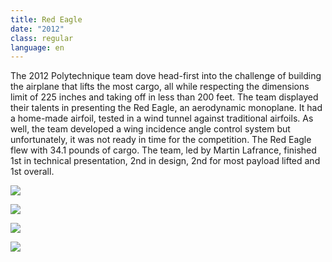 ```yaml
---
title: Red Eagle
date: "2012"
class: regular
language: en
---
```

The 2012 Polytechnique team dove head-first into the challenge of building the airplane that lifts the most cargo, all while respecting the dimensions limit of 225 inches and taking off in less than 200 feet. The team displayed their talents in presenting the Red Eagle, an aerodynamic monoplane. It had a home-made airfoil, tested in a wind tunnel against traditional airfoils. As well, the team developed a wing incidence angle control system but unfortunately, it was not ready in time for the competition. The Red Eagle flew with 34.1 pounds of cargo. The team, led by Martin Lafrance, finished 1st in technical presentation, 2nd in design, 2nd for most payload lifted and 1st overall. 

![](https://res.cloudinary.com/decninixz/image/upload/v1595342948/red_eagle_07_jdwbcn.jpg)

![](https://res.cloudinary.com/decninixz/image/upload/v1595342948/red_eagle_14_rpipay.jpg)

![](https://res.cloudinary.com/decninixz/image/upload/v1595342949/red_eagle_15_afj6ey.jpg)

![](https://res.cloudinary.com/decninixz/image/upload/v1595342949/red_eagle_21_trlx2i.jpg)